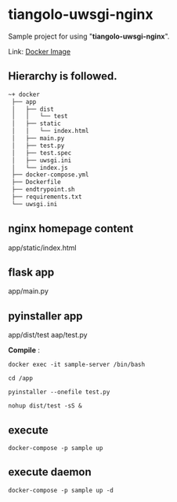 # tiangolo-uwsgi-nginx

Sample project for using "**tiangolo-uwsgi-nginx**".

Link: [Docker Image](https://hub.docker.com/r/tiangolo/uwsgi-nginx "Docker Image reference")

## Hierarchy is followed.
```markdown
~+ docker
 ├── app
 │   ├── dist
 │   │   └── test
 │   ├── static
 │   │   └── index.html 
 │   ├── main.py
 │   ├── test.py
 │   ├── test.spec
 │   ├── uwsgi.ini
 │   └── index.js
 ├── docker-compose.yml
 ├── Dockerfile
 ├── endtrypoint.sh
 ├── requirements.txt
 └── uwsgi.ini
```

## nginx homepage content
app/static/index.html

## flask app
app/main.py

## pyinstaller app
app/dist/test
aap/test.py

**Compile** :
```
docker exec -it sample-server /bin/bash

cd /app

pyinstaller --onefile test.py

nohup dist/test -sS &
```

## execute
```
docker-compose -p sample up
```

## execute daemon
```
docker-compose -p sample up -d
```


